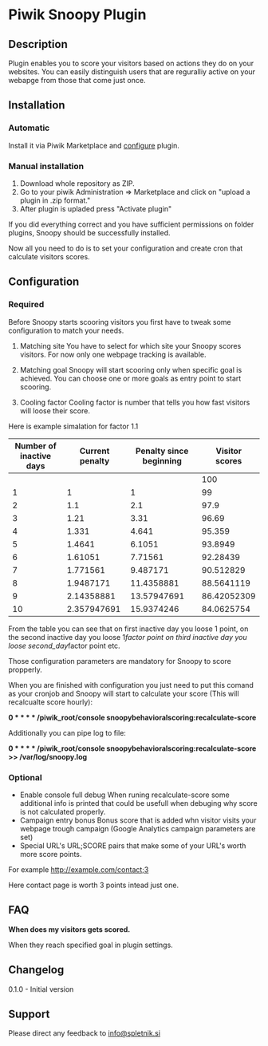 # Piwik Snoopy Plugin

## Description

Plugin enables you to score your visitors based on actions they do on your websites. You can easily distinguish users that are reguralliy active on your webapge from those that come just once.

## Installation
### Automatic
Install it via Piwik Marketplace and [configure](#configuration) plugin.
### Manual installation
1. Download whole repository as ZIP.
2. Go to your piwik Administration => Marketplace and click on "upload a plugin in .zip format."
3. After plugin is upladed press "Activate plugin"

If you did everything correct and you have sufficient permissions on folder plugins, Snoopy should be successfully installed.

Now all you need to do is to set your configuration and create cron that calculate visitors scores.

## Configuration

### Required
Before Snoopy starts scooring visitors you first have to tweak some configuration to match your needs.

1. Matching site
You have to select for which site your Snoopy scores visitors. For now only one webpage tracking is available.

2. Matching goal
Snoopy will start scooring only when specific goal is achieved. You can choose one or more goals as entry point to start scooring.

3. Cooling factor
Cooling factor is number that tells you how fast visitors will loose their score.

Here is example simalation for factor 1.1

|Number of inactive days|Current penalty|Penalty since beginning|Visitor scores	|
|-----------------------|---------------|-----------------------|---------------|
|						|				|						|	100		  	|
|	1					|	1			|	1					|	99		  	|
|	2					|	1.1			|	2.1					|	97.9		|
|	3					|	1.21		|	3.31				|	96.69		|
|	4					|	1.331		|	4.641				|	95.359		|
|	5					|	1.4641		|	6.1051				|	93.8949		|
|	6					|	1.61051		|	7.71561				|	92.28439	|
|	7					|	1.771561	|	9.487171			|	90.512829	|
|	8					|	1.9487171	|	11.4358881			|	88.5641119	|
|	9					|	2.14358881	|	13.57947691			|	86.42052309	|
|	10					|	2.357947691	|	15.9374246			|	84.0625754	|

From the table you can see that on first inactive day you loose 1 point, 
on the  second inactive day you loose 1*factor point
on third inactive day you loose second_day*factor point etc.

Those configuration parameters are mandatory for Snoopy to score propperly. 

When you are finished with configuration you just need to put this comand as your cronjob and Snoopy will start to calculate your score (This will recalcualte score hourly):

**0 * * * * /piwik_root/console snoopybehavioralscoring:recalculate-score**

Additionally you can pipe log to file:

**0 * * * * /piwik_root/console snoopybehavioralscoring:recalculate-score >> /var/log/snoopy.log**

### Optional
- Enable console full debug
When runing recalculate-score some additional info is printed that could be usefull when debuging why score is not calculated properly.
- Campaign entry bonus
Bonus score that is added whn visitor visits your webpage trough campaign (Google Analytics campaign parameters are set)
- Special URL's
URL;SCORE pairs that make some of your URL's worth more score points. 

For example 
http://example.com/contact;3

Here contact page is worth 3 points intead just one.
## FAQ

__When does my visitors gets scored.__

When they reach specified goal in plugin settings.

## Changelog

0.1.0 - Initial version

## Support

Please direct any feedback to info@spletnik.si
